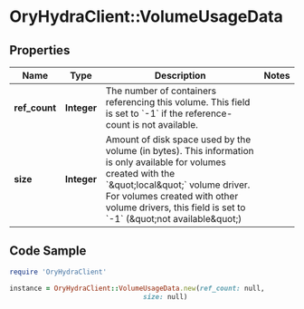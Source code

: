 # OryHydraClient::VolumeUsageData

## Properties

Name | Type | Description | Notes
------------ | ------------- | ------------- | -------------
**ref_count** | **Integer** | The number of containers referencing this volume. This field is set to &#x60;-1&#x60; if the reference-count is not available. | 
**size** | **Integer** | Amount of disk space used by the volume (in bytes). This information is only available for volumes created with the &#x60;\&quot;local\&quot;&#x60; volume driver. For volumes created with other volume drivers, this field is set to &#x60;-1&#x60; (\&quot;not available\&quot;) | 

## Code Sample

```ruby
require 'OryHydraClient'

instance = OryHydraClient::VolumeUsageData.new(ref_count: null,
                                 size: null)
```


